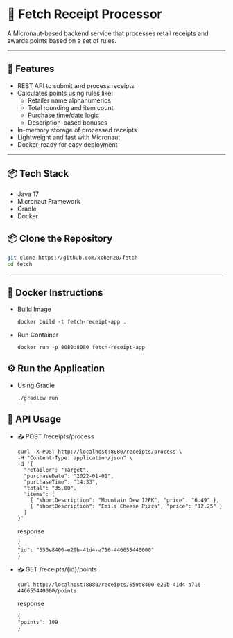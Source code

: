 # 🧾 Fetch Receipt Processor

A Micronaut-based backend service that processes retail receipts and awards points based on a set of rules.

---

## 🚀 Features

- REST API to submit and process receipts
- Calculates points using rules like:
    - Retailer name alphanumerics
    - Total rounding and item count
    - Purchase time/date logic
    - Description-based bonuses
- In-memory storage of processed receipts
- Lightweight and fast with Micronaut
- Docker-ready for easy deployment

---

## 📦 Tech Stack

- Java 17
- Micronaut Framework
- Gradle
- Docker

## 📦 Clone the Repository

```bash
git clone https://github.com/xchen20/fetch
cd fetch
```

---

## 🐳 Docker Instructions

- Build Image
  ```
  docker build -t fetch-receipt-app .
  ```
- Run Container
  ```
  docker run -p 8080:8080 fetch-receipt-app
  ```

## ⚙️ Run the Application

- Using Gradle
  ```
  ./gradlew run 
  ```

## 📮 API Usage

- 📤 POST /receipts/process
  ```
  curl -X POST http://localhost:8080/receipts/process \
  -H "Content-Type: application/json" \
  -d '{
    "retailer": "Target",
    "purchaseDate": "2022-01-01",
    "purchaseTime": "14:33",
    "total": "35.00",
    "items": [
      { "shortDescription": "Mountain Dew 12PK", "price": "6.49" },
      { "shortDescription": "Emils Cheese Pizza", "price": "12.25" }
    ]
  }'
  ```
  response
  ```
  {
  "id": "550e8400-e29b-41d4-a716-446655440000"
  }
  ```

- 📥 GET /receipts/{id}/points
  ```
  curl http://localhost:8080/receipts/550e8400-e29b-41d4-a716-446655440000/points
  ```
  response
  ```
  {
  "points": 109
  }
  ```
